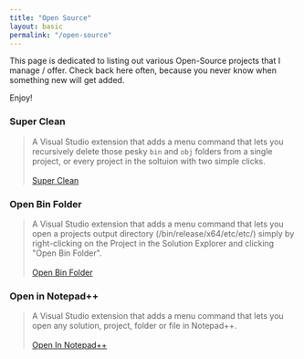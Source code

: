 ```yaml
---
title: "Open Source"
layout: basic
permalink: "/open-source"
---
```


This page is dedicated to listing out various Open-Source projects that I manage / offer. Check back here often, because you never know when something new will get added.

Enjoy!

### Super Clean

> A Visual Studio extension that adds a menu command that lets you recursively delete those pesky `bin` and `obj` folders from a single project, or every project in the soltuion with two simple clicks.  
> <br />
> [Super Clean](https://github.com/CalvinAllen/vs-super-clean)

### Open Bin Folder

> A Visual Studio extension that adds a menu command that lets you open a projects output directory (/bin/release/x64/etc/etc/) simply by right-clicking on the Project in the Solution Explorer and clicking "Open Bin Folder".  
> <br />
> [Open Bin Folder](https://github.com/CalvinAllen/OpenBinFolder)

### Open in Notepad++

> A Visual Studio extension that adds a menu command that lets you open any solution, project, folder or file in Notepad++.  
> <br />
> [Open In Notepad++](https://github.com/CalvinAllen/OpenInNotepadPlusPlus)  
